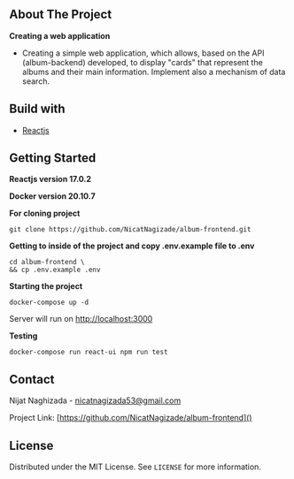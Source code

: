 
## About The Project

  

**Creating a web application**

- Creating a simple web application, which allows, based on the API (album-backend) developed, to display "cards" that represent the albums and their main information. Implement also a mechanism of data search.

## Build with

-  [Reactjs](https://reactjs.org/)

## Getting Started

 
**Reactjs version 17.0.2**

**Docker version 20.10.7**
  
**For cloning project**

```git clone https://github.com/NicatNagizade/album-frontend.git```

**Getting to inside of the project and copy .env.example file to .env**

```
cd album-frontend \
&& cp .env.example .env
```

**Starting the project**

```docker-compose up -d```

Server will run on [http://localhost:3000]()

 
**Testing**

```docker-compose run react-ui npm run test```


## Contact

Nijat Naghizada - [nicatnagizada53@gmail.com]()

Project Link: [https://github.com/NicatNagizade/album-frontend]()

## License

Distributed under the MIT License. See `LICENSE` for more information.